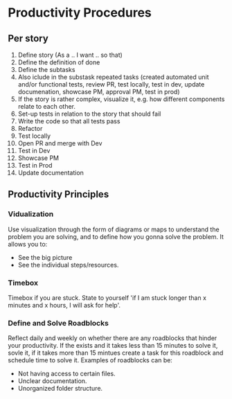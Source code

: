 # Productivity Procedures
## Per story
1. Define story (As a .. I want .. so that)
2. Define the definition of done
3. Define the subtasks
4. Also iclude in the substask repeated tasks (created automated unit and/or functional tests, review PR, test locally, test in dev, update documenation, showcase PM, approval PM, test in prod)
5. If the story is rather complex, visualize it, e.g. how different components relate to each other.
6. Set-up tests in relation to the story that should fail
7. Write the code so that all tests pass
8. Refactor
10. Test locally
11. Open PR and merge with Dev
12. Test in Dev
13. Showcase PM
14. Test in Prod
16. Update documentation

## Productivity Principles
### Vidualization
Use visualization through the form of diagrams or maps to understand the problem you are solving, and to define how you gonna solve the problem. It allows you to:
- See the big picture
- See the individual steps/resources. 

### Timebox
Timebox if you are stuck. State to yourself 'if I am stuck longer than x minutes and x hours, I will ask for help'.

### Define and Solve Roadblocks
Reflect daily and weekly on whether there are any roadblocks that hinder your productivity. If the exists and it takes less than 15 minutes to solve it, sovle it, if it takes more than 15 mintues create a task for this roadblock and schedule time to solve it. Examples of roadblocks can be:
- Not having access to certain files.
- Unclear documentation.
- Unorganized folder structure. 


